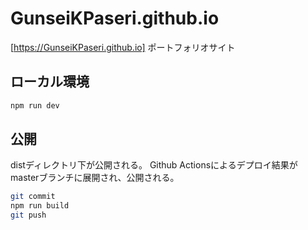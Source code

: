 # GunseiKPaseri.github.io

[https://GunseiKPaseri.github.io]
ポートフォリオサイト

## ローカル環境

```sh
npm run dev
```

## 公開

distディレクトリ下が公開される。
Github Actionsによるデプロイ結果がmasterブランチに展開され、公開される。

```sh
git commit
npm run build
git push
```
